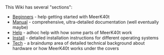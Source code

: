 This Wiki has several "sections":

* [Beginners](Beginners:-0.-So-you-now-have-a-K40-laser...) - help getting started with MeerK40t
* [Manual](https://github.com/meerk40t/meerk40t/wiki/Doc:-MeerK40t-Manual) - comprehensive, ultra-detailed documentation (well eventually maybe)
* [Help]() - adhoc help with how some parts of MeerK40t work
* [Install](https://github.com/meerk40t/meerk40t/wiki/Install:-General) - detailed installation instructions for different operating systems
* [Tech]() - a braindump area of detailed technical background about hardware or how MeerK40t works under the covers